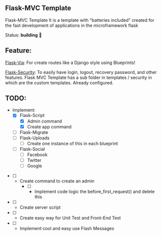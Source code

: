 Flask-MVC Template
------------------
Flask-MVC Template It is a template with "batteries included" created for the fast development of applications in the microframework flask


Status: **building** :construction:


Feature:
--------
[Flask-Via](http://flask-via.soon.build/en/latest/):
For create routes like a Django style using Blueprints!

[Flask-Security](https://pythonhosted.org/Flask-Security/):
To easily have login, logout, recovery password, and other features. Flask MVC Template has a sub folder in templates / security in which are the custom templates. Already configured.

TODO:
-----
- Implement:
    * [x] Flask-Script
        * [x] Admin command
        * [x] Create app command
    * [ ] Flask-Migrate
    * [ ] Flask-Uploads
        * [ ] Create one instance of this in each blueprint
    * [ ] Flask-Social
        * [ ] Facebook
        * [ ] Twitter
        * [ ] Google
* [ ] - Create command to create an admin
    * [ ] - Implement code logic the before_first_request() and delete this
* [ ] - Create server script
* [ ] - Create easy way for Unit Test and Front-End Test
* [ ] - Implement cool and easy use Flash Messages
